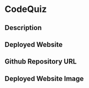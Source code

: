 # CodeQuiz


## Description

## Deployed Website

## Github Repository URL

## Deployed Website Image


